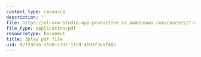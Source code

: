 ```yaml
---
content_type: resource
description: ''
file: https://ol-ocw-studio-app-production.s3.amazonaws.com/courses/7-01sc-fundamentals-of-biology-fall-2011/82f2dd163150c13711cd4b03f76afa82_YCeKtM6Hnmc.pdf
file_type: application/pdf
resourcetype: Document
title: 3play pdf file
uid: 82f2dd16-3150-c137-11cd-4b03f76afa82
---
```

